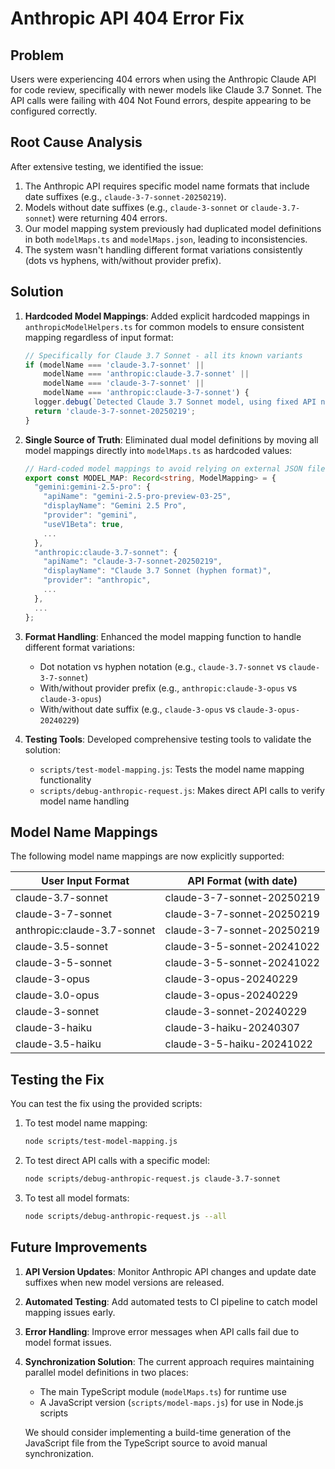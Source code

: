 # Anthropic API 404 Error Fix

## Problem

Users were experiencing 404 errors when using the Anthropic Claude API for code review, specifically with newer models like Claude 3.7 Sonnet. The API calls were failing with 404 Not Found errors, despite appearing to be configured correctly.

## Root Cause Analysis

After extensive testing, we identified the issue:

1. The Anthropic API requires specific model name formats that include date suffixes (e.g., `claude-3-7-sonnet-20250219`).
2. Models without date suffixes (e.g., `claude-3-sonnet` or `claude-3.7-sonnet`) were returning 404 errors.
3. Our model mapping system previously had duplicated model definitions in both `modelMaps.ts` and `modelMaps.json`, leading to inconsistencies.
4. The system wasn't handling different format variations consistently (dots vs hyphens, with/without provider prefix).

## Solution

1. **Hardcoded Model Mappings**: Added explicit hardcoded mappings in `anthropicModelHelpers.ts` for common models to ensure consistent mapping regardless of input format:
   ```typescript
   // Specifically for Claude 3.7 Sonnet - all its known variants
   if (modelName === 'claude-3.7-sonnet' || 
       modelName === 'anthropic:claude-3.7-sonnet' ||
       modelName === 'claude-3-7-sonnet' ||
       modelName === 'anthropic:claude-3-7-sonnet') {
     logger.debug(`Detected Claude 3.7 Sonnet model, using fixed API name: claude-3-7-sonnet-20250219`);
     return 'claude-3-7-sonnet-20250219';
   }
   ```

2. **Single Source of Truth**: Eliminated dual model definitions by moving all model mappings directly into `modelMaps.ts` as hardcoded values:
   ```typescript
   // Hard-coded model mappings to avoid relying on external JSON files
   export const MODEL_MAP: Record<string, ModelMapping> = {
     "gemini:gemini-2.5-pro": {
       "apiName": "gemini-2.5-pro-preview-03-25",
       "displayName": "Gemini 2.5 Pro",
       "provider": "gemini",
       "useV1Beta": true,
       ...
     },
     "anthropic:claude-3.7-sonnet": {
       "apiName": "claude-3-7-sonnet-20250219",
       "displayName": "Claude 3.7 Sonnet (hyphen format)",
       "provider": "anthropic",
       ...
     },
     ...
   };
   ```

3. **Format Handling**: Enhanced the model mapping function to handle different format variations:
   - Dot notation vs hyphen notation (e.g., `claude-3.7-sonnet` vs `claude-3-7-sonnet`)
   - With/without provider prefix (e.g., `anthropic:claude-3-opus` vs `claude-3-opus`)
   - With/without date suffix (e.g., `claude-3-opus` vs `claude-3-opus-20240229`)

4. **Testing Tools**: Developed comprehensive testing tools to validate the solution:
   - `scripts/test-model-mapping.js`: Tests the model name mapping functionality
   - `scripts/debug-anthropic-request.js`: Makes direct API calls to verify model name handling

## Model Name Mappings

The following model name mappings are now explicitly supported:

| User Input Format | API Format (with date) |
|-------------------|------------------------|
| claude-3.7-sonnet | claude-3-7-sonnet-20250219 |
| claude-3-7-sonnet | claude-3-7-sonnet-20250219 |
| anthropic:claude-3.7-sonnet | claude-3-7-sonnet-20250219 |
| claude-3.5-sonnet | claude-3-5-sonnet-20241022 |
| claude-3-5-sonnet | claude-3-5-sonnet-20241022 |
| claude-3-opus | claude-3-opus-20240229 |
| claude-3.0-opus | claude-3-opus-20240229 |
| claude-3-sonnet | claude-3-sonnet-20240229 |
| claude-3-haiku | claude-3-haiku-20240307 |
| claude-3.5-haiku | claude-3-5-haiku-20241022 |

## Testing the Fix

You can test the fix using the provided scripts:

1. To test model name mapping:
   ```bash
   node scripts/test-model-mapping.js
   ```

2. To test direct API calls with a specific model:
   ```bash
   node scripts/debug-anthropic-request.js claude-3.7-sonnet
   ```

3. To test all model formats:
   ```bash
   node scripts/debug-anthropic-request.js --all
   ```

## Future Improvements

1. **API Version Updates**: Monitor Anthropic API changes and update date suffixes when new model versions are released.
2. **Automated Testing**: Add automated tests to CI pipeline to catch model mapping issues early.
3. **Error Handling**: Improve error messages when API calls fail due to model format issues.
4. **Synchronization Solution**: The current approach requires maintaining parallel model definitions in two places:
   - The main TypeScript module (`modelMaps.ts`) for runtime use
   - A JavaScript version (`scripts/model-maps.js`) for use in Node.js scripts
   
   We should consider implementing a build-time generation of the JavaScript file from the TypeScript source to avoid manual synchronization.